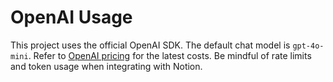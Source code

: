 # OpenAI Usage

This project uses the official OpenAI SDK. The default chat model is
`gpt-4o-mini`. Refer to [OpenAI pricing](https://openai.com/pricing) for the
latest costs. Be mindful of rate limits and token usage when integrating with
Notion.

